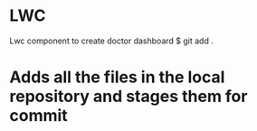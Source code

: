 # LWC
Lwc component to create doctor dashboard
$ git add .  
# Adds all the files in the local repository and stages them for commit
